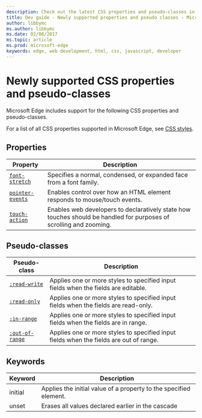 ---description: Check out the latest CSS properties and pseudo-classes in Microsoft Edge.
title: Dev guide - Newly supported properties and pseudo classes - Microsoft Edge Development
author: libbymc
ms.author: libbymc
ms.date: 02/08/2017
ms.topic: article
ms.prod: microsoft-edge
keywords: edge, web development, html, css, javascript, developer
---# Newly supported CSS properties and pseudo-classesMicrosoft Edge includes support for the following CSS properties and pseudo-classes.For a list of all CSS properties supported in Microsoft Edge, see [CSS styles](https://developer.microsoft.com/en-us/microsoft-edge/platform/documentation/apireference/cssstyles/).## Properties| Property  | Description | |-------------|-----------------|[`font-stretch`](https://msdn.microsoft.com/library/jj127324(v=vs.85).aspx) | Specifies a normal, condensed, or expanded face from a font family.[`pointer-events`](https://msdn.microsoft.com/library/ff972269(v=vs.85).aspx) | Enables control over how an HTML element responds to mouse/touch events. [`touch-action`](https://msdn.microsoft.com/library/windows/apps/Hh767313.aspx) | Enables web developers to declaratively state how touches should be handled for purposes of scrolling and zooming.## Pseudo-classes| Pseudo-class  | Description | |-------------|-----------------|[`:read-write`](https://msdn.microsoft.com/library/mt574723(v=vs.85).aspx) | Applies one or more styles to specified input fields when the fields are editable.[`:read-only`](https://msdn.microsoft.com/library/mt574722(v=vs.85).aspx) | Applies one or more styles to specified input fields when the fields are read-only.[`:in-range`](https://msdn.microsoft.com/library/mt574720(v=vs.85).aspx) | Applies one or more styles to specified input fields when the fields are in range.[`:out-of-range`](https://msdn.microsoft.com/library/mt574721(v=vs.85).aspx) | Applies one or more styles to specified input fields when the fields are out of range.## Keywords| Keyword  | Description | |-------------|-----------------|initial | Applies the initial value of a property to the specified element.unset | Erases all values declared earlier in the cascade